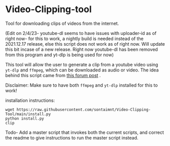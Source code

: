 # Video-Clipping-tool
Tool for downloading clips of videos from the internet.

(Edit on 2/4/23- youtube-dl seems to have issues with uploader-id as of right now- for this to work, a nightly build is needed instead of the 2021.12.17 release, else this script does not work as of right now. Will update this bit incase of a new release. Right now youtube-dl has been removed from this program and yt-dlp is being used for now)

This tool will allow the user to generate a clip from a youtube video using `yt-dlp` and `ffmpeg`, which can be downloaded as audio or video. The idea behind this script came from [this forum post](https://unix.stackexchange.com/questions/230481/how-to-download-portion-of-video-with-youtube-dl-command) .

Disclaimer: Make sure to have both `ffmpeg` and `yt-dlp` installed for this to work!

installation instructions: 

``` 
wget https://raw.githubusercontent.com/sontaimnt/Video-Clipping-Tool/main/install.py
python install.py
clip
```

Todo- Add a master script that invokes both the current scripts, and correct the readme to give instructions to run the master script instead.
